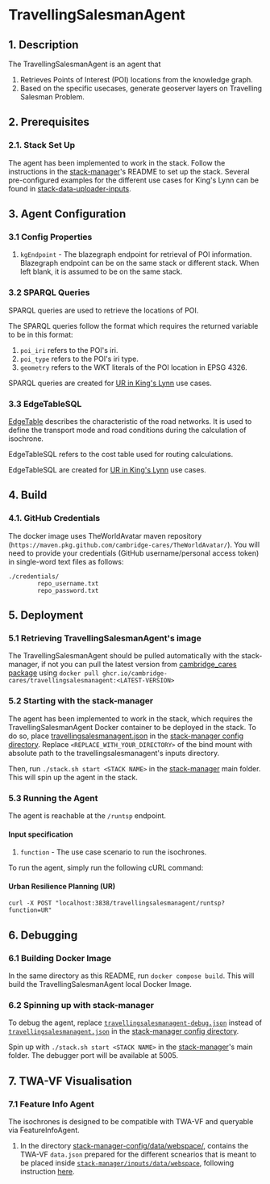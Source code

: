 # TravellingSalesmanAgent
## 1. Description
The TravellingSalesmanAgent is an agent that
1) Retrieves Points of Interest (POI) locations from the knowledge graph.
2) Based on the specific usecases, generate geoserver layers on Travelling Salesman Problem.

## 2. Prerequisites
### 2.1. Stack Set Up
The agent has been implemented to work in the stack. Follow the instructions in the [stack-manager]'s README to set up the stack. Several pre-configured examples for the different use cases for King's Lynn can be found in [stack-data-uploader-inputs](stack-data-uploader-inputs/).

## 3. Agent Configuration 
### 3.1 Config Properties
1) `kgEndpoint` - The blazegraph endpoint for retrieval of POI information. Blazegraph endpoint can be on the same stack or different stack. When left blank, it is assumed to be on the same stack.

### 3.2 SPARQL Queries
SPARQL queries are used to retrieve the locations of POI. 

The SPARQL queries follow the format which requires the returned variable to be in this format: 
1) `poi_iri` refers to the POI's iri. 
2) `poi_type` refers to the POI's iri type. 
3) `geometry` refers to the WKT literals of the POI location in EPSG 4326. 

SPARQL queries are created for [UR in King's Lynn](inputs/UR/POIqueries/) use cases.

### 3.3 EdgeTableSQL
[EdgeTable](https://docs.pgrouting.org/2.5/en/pgRouting-concepts.html#description-of-the-edges-sql-query-for-dijkstra-like-functions) describes the characteristic of the road networks. It is used to define the transport mode and road conditions during the calculation of isochrone. 

EdgeTableSQL refers to the cost table used for routing calculations. 

EdgeTableSQL are created for [UR in King's Lynn](inputs/UR/edgesSQLTable/) use cases. 

## 4. Build
### 4.1. GitHub Credentials
The docker image uses TheWorldAvatar maven repository (`https://maven.pkg.github.com/cambridge-cares/TheWorldAvatar/`).
You will need to provide your credentials (GitHub username/personal access token) in single-word text files as follows:
```
./credentials/
        repo_username.txt
        repo_password.txt
```

## 5. Deployment
### 5.1 Retrieving TravellingSalesmanAgent's image
The TravellingSalesmanAgent should be pulled automatically with the stack-manager, if not you can pull the latest version from [cambridge_cares package](https://github.com/orgs/cambridge-cares/packages/container/package/travellingsalesmanagent) using `docker pull ghcr.io/cambridge-cares/travellingsalesmanagent:<LATEST-VERSION>`

### 5.2 Starting with the stack-manager
The agent has been implemented to work in the stack, which requires the TravellingSalesmanAgent Docker container to be deployed in the stack. To do so, place [travellingsalesmanagent.json](stack-manager-config/inputs/config/services/travellingsalesmanagent.json) in the [stack-manager config directory]. Replace `<REPLACE_WITH_YOUR_DIRECTORY>` of the bind mount with absolute path to the travellingsalesmanagent's inputs directory.   

Then, run `./stack.sh start <STACK NAME>` in the [stack-manager] main folder. This will spin up the agent in the stack.

### 5.3 Running the Agent
The agent is reachable at the `/runtsp` endpoint.
#### Input specification
1) `function` - The use case scenario to run the isochrones.

To run the agent, simply run the following cURL command:

#### Urban Resilience Planning (UR)
```
curl -X POST "localhost:3838/travellingsalesmanagent/runtsp?function=UR"
```


## 6. Debugging
### 6.1 Building Docker Image
In the same directory as this README, run `docker compose build`. This will build the TravellingSalesmanAgent local Docker Image. 

### 6.2 Spinning up with stack-manager
To debug the agent, replace [`travellingsalesmanagent-debug.json`](stack-manager-config/inputs/config/services/travellingsalesmanagent-debug.json) instead of [`travellingsalesmanagent.json`](stack-manager-config/inputs/config/services/travellingsalesmanagent.json) in the [stack-manager config directory]. 

Spin up with `./stack.sh start <STACK NAME>` in the [stack-manager]'s main folder.
The debugger port will be available at 5005.

## 7. TWA-VF Visualisation
### 7.1 Feature Info Agent
The isochrones is designed to be compatible with TWA-VF and queryable via FeatureInfoAgent.

1) In the directory [stack-manager-config/data/webspace/](stack-manager-config/data/webspace/), contains the TWA-VF `data.json` prepared for the different scnearios that is meant to be placed inside [`stack-manager/inputs/data/webspace`](https://github.com/cambridge-cares/TheWorldAvatar/tree/main/Deploy/stacks/dynamic/stack-manager/inputs/data), following instruction [here](https://github.com/cambridge-cares/TheWorldAvatar/tree/main/Deploy/stacks/dynamic/stack-manager#example---including-a-visualisation).


[stack-data-uploader]: https://github.com/cambridge-cares/TheWorldAvatar/tree/main/Deploy/stacks/dynamic/stack-data-uploader
[stack-manager]: https://github.com/cambridge-cares/TheWorldAvatar/tree/main/Deploy/stacks/dynamic/stack-manager
[stack-manager config directory]: https://github.com/cambridge-cares/TheWorldAvatar/tree/main/Deploy/stacks/dynamic/stack-manager/inputs/config/services
[inputs]: stack-data-uploader-inputs/
